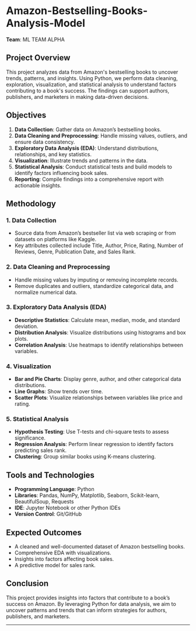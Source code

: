 # Amazon-Bestselling-Books-Analysis-Model
**Team**: ML TEAM ALPHA

## Project Overview
This project analyzes data from Amazon's bestselling books to uncover trends, patterns, and insights. Using Python, we perform data cleaning, exploration, visualization, and statistical analysis to understand factors contributing to a book's success. The findings can support authors, publishers, and marketers in making data-driven decisions.

## Objectives
1. **Data Collection**: Gather data on Amazon’s bestselling books.
2. **Data Cleaning and Preprocessing**: Handle missing values, outliers, and ensure data consistency.
3. **Exploratory Data Analysis (EDA)**: Understand distributions, relationships, and key statistics.
4. **Visualization**: Illustrate trends and patterns in the data.
5. **Statistical Analysis**: Conduct statistical tests and build models to identify factors influencing book sales.
6. **Reporting**: Compile findings into a comprehensive report with actionable insights.

## Methodology
### 1. Data Collection
   - Source data from Amazon’s bestseller list via web scraping or from datasets on platforms like Kaggle.
   - Key attributes collected include Title, Author, Price, Rating, Number of Reviews, Genre, Publication Date, and Sales Rank.

### 2. Data Cleaning and Preprocessing
   - Handle missing values by imputing or removing incomplete records.
   - Remove duplicates and outliers, standardize categorical data, and normalize numerical data.

### 3. Exploratory Data Analysis (EDA)
   - **Descriptive Statistics**: Calculate mean, median, mode, and standard deviation.
   - **Distribution Analysis**: Visualize distributions using histograms and box plots.
   - **Correlation Analysis**: Use heatmaps to identify relationships between variables.

### 4. Visualization
   - **Bar and Pie Charts**: Display genre, author, and other categorical data distributions.
   - **Line Graphs**: Show trends over time.
   - **Scatter Plots**: Visualize relationships between variables like price and rating.

### 5. Statistical Analysis
   - **Hypothesis Testing**: Use T-tests and chi-square tests to assess significance.
   - **Regression Analysis**: Perform linear regression to identify factors predicting sales rank.
   - **Clustering**: Group similar books using K-means clustering.

## Tools and Technologies
- **Programming Language**: Python
- **Libraries**: Pandas, NumPy, Matplotlib, Seaborn, Scikit-learn, BeautifulSoup, Requests
- **IDE**: Jupyter Notebook or other Python IDEs
- **Version Control**: Git/GitHub

## Expected Outcomes
- A cleaned and well-documented dataset of Amazon bestselling books.
- Comprehensive EDA with visualizations.
- Insights into factors affecting book sales.
- A predictive model for sales rank.

## Conclusion
This project provides insights into factors that contribute to a book’s success on Amazon. By leveraging Python for data analysis, we aim to uncover patterns and trends that can inform strategies for authors, publishers, and marketers.

---

